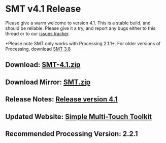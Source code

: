 SMT v4.1 Release
================
Please give a warm welcome to version 4.1. This is a stable build, and should be reliable. Please give it a try, and report any bugs either to this thread or to our [issues tracker](https://github.com/vialab/SMT/issues).

*Please note SMT only works with Processing 2.1.1+. For older versions of Processing, download [SMT 3.8](https://github.com/vialab/SMT/releases/tag/v3.8)

## Download: [SMT-4.1.zip](https://github.com/vialab/SMT/releases/download/v4.1/SMT-4.1.zip)
## Download Mirror: [SMT.zip](http://vialab.science.uoit.ca/smt/dl/SMT.zip)
## Release Notes: [Release version 4.1](https://github.com/vialab/SMT/releases/tag/v4.1)
## Updated Website: [Simple Multi-Touch Toolkit](http://vialab.science.uoit.ca/smt/)
## Recommended Processing Version: 2.2.1